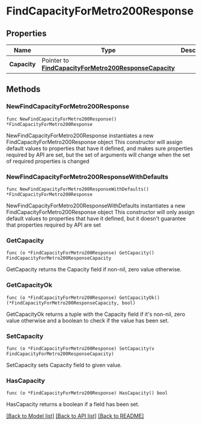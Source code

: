 # FindCapacityForMetro200Response

## Properties

Name | Type | Description | Notes
------------ | ------------- | ------------- | -------------
**Capacity** | Pointer to [**FindCapacityForMetro200ResponseCapacity**](FindCapacityForMetro200ResponseCapacity.md) |  | [optional] 

## Methods

### NewFindCapacityForMetro200Response

`func NewFindCapacityForMetro200Response() *FindCapacityForMetro200Response`

NewFindCapacityForMetro200Response instantiates a new FindCapacityForMetro200Response object
This constructor will assign default values to properties that have it defined,
and makes sure properties required by API are set, but the set of arguments
will change when the set of required properties is changed

### NewFindCapacityForMetro200ResponseWithDefaults

`func NewFindCapacityForMetro200ResponseWithDefaults() *FindCapacityForMetro200Response`

NewFindCapacityForMetro200ResponseWithDefaults instantiates a new FindCapacityForMetro200Response object
This constructor will only assign default values to properties that have it defined,
but it doesn't guarantee that properties required by API are set

### GetCapacity

`func (o *FindCapacityForMetro200Response) GetCapacity() FindCapacityForMetro200ResponseCapacity`

GetCapacity returns the Capacity field if non-nil, zero value otherwise.

### GetCapacityOk

`func (o *FindCapacityForMetro200Response) GetCapacityOk() (*FindCapacityForMetro200ResponseCapacity, bool)`

GetCapacityOk returns a tuple with the Capacity field if it's non-nil, zero value otherwise
and a boolean to check if the value has been set.

### SetCapacity

`func (o *FindCapacityForMetro200Response) SetCapacity(v FindCapacityForMetro200ResponseCapacity)`

SetCapacity sets Capacity field to given value.

### HasCapacity

`func (o *FindCapacityForMetro200Response) HasCapacity() bool`

HasCapacity returns a boolean if a field has been set.


[[Back to Model list]](../README.md#documentation-for-models) [[Back to API list]](../README.md#documentation-for-api-endpoints) [[Back to README]](../README.md)


